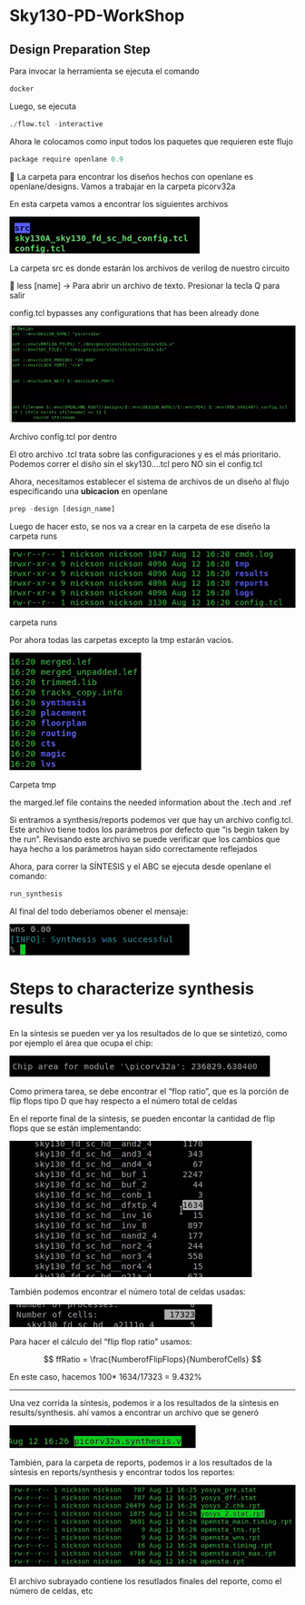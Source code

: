 # Sky130-PD-WorkShop



## Design Preparation Step

Para invocar la herramienta se ejecuta el comando

```python
docker
```

Luego, se ejecuta

```python
./flow.tcl -interactive 
```

Ahora le colocamos como input todos los paquetes que requieren este flujo

```python
package require openlane 0.9
```

<aside>
📌 La carpeta para encontrar los diseños hechos con openlane es openlane/designs. Vamos a trabajar en la carpeta picorv32a

</aside>

En esta carpeta vamos a encontrar los siguientes archivos

![Untitled](Day1%20272774a034a94b91aaf4dd0aea6c0aa0/Untitled%201.png)

La carpeta src es donde estarán los archivos de verilog de nuestro circuito

<aside>
📌 less [name] -> Para abrir un archivo de texto. Presionar la tecla Q para salir

</aside>

config.tcl bypasses any configurations that has been already done 

![Archivo config.tcl por dentro](Day1%20272774a034a94b91aaf4dd0aea6c0aa0/Untitled%202.png)

Archivo config.tcl por dentro

El otro archivo .tcl trata sobre las configuraciones y es el más prioritario. Podemos correr el disño sin el sky130….tcl pero NO sin el config.tcl

Ahora, necesitamos establecer el sistema de archivos de un diseño al flujo especificando una **ubicacion** en openlane

```python
prep -design [design_name]
```

Luego de hacer esto, se nos va a crear en la carpeta de ese diseño la carpeta runs

![carpeta runs](Day1%20272774a034a94b91aaf4dd0aea6c0aa0/Untitled%203.png)

carpeta runs

Por ahora todas las carpetas excepto la tmp estarán vacíos.

![Carpeta tmp](Day1%20272774a034a94b91aaf4dd0aea6c0aa0/Untitled%204.png)

Carpeta tmp

the marged.lef file contains the needed information about the .tech and .ref

Si entramos a synthesis/reports podemos ver que hay un archivo config.tcl. Este archivo tiene todos los parámetros por defecto que “is begin taken by the run”. Revisando este archivo se puede verificar que los cambios que haya hecho a los parámetros hayan sido correctamente reflejados

Ahora, para correr la SÍNTESIS y el ABC se ejecuta desde openlane el comando:

```python
run_synthesis
```

Al final del todo deberíamos obener el mensaje:

![Untitled](Day1%20272774a034a94b91aaf4dd0aea6c0aa0/Untitled%205.png)

# Steps to characterize synthesis results

En la síntesis se pueden ver ya los resultados de lo que se sintetizó, como por ejemplo el área que ocupa el chip:

![Untitled](Day1%20272774a034a94b91aaf4dd0aea6c0aa0/Untitled%206.png)

Como primera tarea, se debe encontrar el “flop ratio”, que es la porción de flip flops tipo D que hay respecto a el número total de celdas

En el reporte final de la síntesis, se pueden encontar la cantidad de flip flops que se están implementando:

![Untitled](Day1%20272774a034a94b91aaf4dd0aea6c0aa0/Untitled%207.png)

También podemos encontrar el número total de celdas usadas:

![Untitled](Day1%20272774a034a94b91aaf4dd0aea6c0aa0/Untitled%208.png)

Para hacer el cálculo del “flip flop ratio” usamos:

$$
ffRatio = \frac{NumberofFlipFlops}{NumberofCells}
$$

En este caso, hacemos 100* 1634/17323 = 9.432%

---

Una vez corrida la síntesis, podemos ir a los resultados de la síntesis en results/synthesis. ahí vamos a encontrar un archivo que se generó

![Untitled](Day1%20272774a034a94b91aaf4dd0aea6c0aa0/Untitled%209.png)

También, para la carpeta de reports, podemos ir a los resultados de la síntesis en reports/synthesis y encontrar todos los reportes:

![Untitled](Day1%20272774a034a94b91aaf4dd0aea6c0aa0/Untitled%2010.png)

El archivo subrayado contiene los resutlados finales del reporte, como el número de celdas, etc
